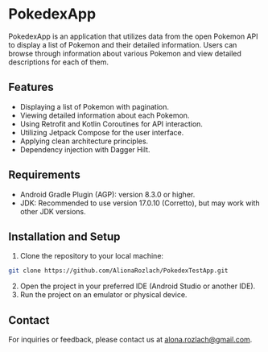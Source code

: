 # PokedexApp

PokedexApp is an application that utilizes data from the open Pokemon API to display a list of Pokemon and their detailed information. Users can browse through information about various Pokemon and view detailed descriptions for each of them.

## Features

- Displaying a list of Pokemon with pagination.
- Viewing detailed information about each Pokemon.
- Using Retrofit and Kotlin Coroutines for API interaction.
- Utilizing Jetpack Compose for the user interface.
- Applying clean architecture principles.
- Dependency injection with Dagger Hilt.

## Requirements

- Android Gradle Plugin (AGP): version 8.3.0 or higher.
- JDK: Recommended to use version 17.0.10 (Corretto), but may work with other JDK versions.

## Installation and Setup

1. Clone the repository to your local machine:

```bash
git clone https://github.com/AlionaRozlach/PokedexTestApp.git
```
2. Open the project in your preferred IDE (Android Studio or another IDE).
3. Run the project on an emulator or physical device.

## Contact
For inquiries or feedback, please contact us at alona.rozlach@gmail.com.